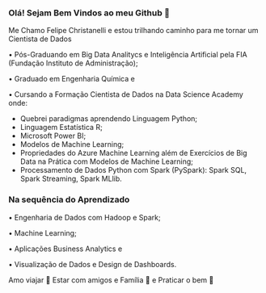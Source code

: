 ### Olá! Sejam Bem Vindos ao meu Github 👋

Me Chamo Felipe Christanelli e estou trilhando caminho para me tornar um Cientista de Dados

• Pós-Graduando em Big Data Analitycs e Inteligência Artificial pela FIA (Fundação Instituto de Administração);

• Graduado em Engenharia Química e 

• Cursando a Formação Cientista de Dados na Data Science Academy onde:
- Quebrei paradigmas aprendendo Linguagem Python;
- Linguagem Estatística R;
- Microsoft Power BI;
- Modelos de Machine Learning;
- Propriedades do Azure Machine Learning além de
Exercícios de Big Data na Prática com Modelos de Machine Learning;
- Processamento de Dados Python com Spark (PySpark): Spark SQL, Spark Streaming, Spark MLlib.

### Na sequência do Aprendizado
• Engenharia de Dados com Hadoop e Spark;

• Machine Learning;

• Aplicações Business Analytics e

• Visualização de Dados e Design de Dashboards.


Amo viajar 🛫
Estar com amigos e Família 🍷
e Praticar o bem 🙏



<!--
**FelipeChristanelli/FelipeChristanelli** is a ✨ _special_ ✨ repository because its `README.md` (this file) appears on your GitHub profile.


